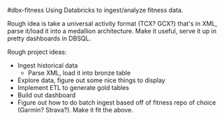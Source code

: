 #dbx-fitness
Using Databricks to ingest/analyze fitness data.

Rough idea is take a universal activity format (TCX? GCX?) that's in XML, parse it/load it into a medallion architecture. Make it useful, serve it up in pretty dashboards in DBSQL.

Rough project ideas:
 - Ingest historical data
	- Parse XML, load it into bronze table
 - Explore data, figure out some nice things to display
 - Implement ETL to generate gold tables
 - Build out dashboard
 - Figure out how to do batch ingest based off of fitness repo of choice (Garmin? Strava?). Make it fit the above.

